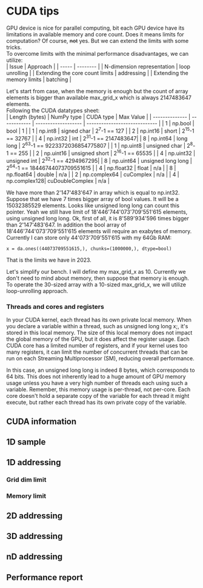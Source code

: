 # CUDA tips
GPU device is nice for parallel computing, bit each GPU device have its limitations in available memory and core count. Does it means limits for computation? Of course, ~~not~~ yes.
But we can extend the limits with some tricks.  
To overcome limits with the minimal performance disadvantages, we can utilize:  
| Issue | Approach |
| ----- | -------- |
| N-dimension representation | loop unrolling |
| Extending the core count limits | addressing |
| Extending the memory limits | batching |
  
Let's start from case, when the memory is enough but the count of array elements is bigger than available max_grid_x which is always 2147483647 elements.  
Following the CUDA datatypes  sheet:  
| Length (bytes) | NumPy type   | CUDA type           | Max Value                     |
| -------------- | ------------ | ------------------- | ----------------------------- |
| 1              | np.bool      | bool                | 1                             |
| 1              | np.int8      | signed char         | 2<sup>7</sup>-1 == 127        |
| 2              | np.int16     | short               | 2<sup>15</sup>-1 == 32767     |
| 4              | np.int32     | int                 | 2<sup>31</sup>-1 == 2147483647|
| 8              | np.int64     | long long           | 2<sup>63</sup>-1 == 9223372036854775807 |
| 1              | np.uint8     | unsigned char       | 2<sup>8</sup>-1 == 255        |
| 2              | np.uint16    | unsigned short      | 2<sup>16</sup>-1 == 65535     |
| 4              | np.uint32    | unsigned int        | 2<sup>32</sup>-1 == 4294967295|
| 8              | np.uint64    | unsigned long long  | 2<sup>64</sup>-1 == 18446744073709551615 |
| 4              | np.float32   | float               | n/a                           |
| 8              | np.float64   | double              | n/a                           |
| 2              | np.complex64 | cuComplex           | n/a                           |
| 4              | np.complex128| cuDoubleComplex     | n/a                           |
  
We have more than 2'147'483'647 in array which is equal to np.int32. Suppose that we have 7 times bigger array of bool values. It will be a 15032385529 elements. Looks like unsigned long long can count this pointer. Yeah we still have limit of 18'446'744'073'709'551'615 elements, using unsigned long long. Ok, first of all, it is 8'589'934'596 times bigger than 2'147'483'647. In addition the bool array of 18'446'744'073'709'551'615 elements will require an exabytes of memory. Currently I can store only 44'073'709'551'615 with my 64Gb RAM:
```
x = da.ones((44073709551615,), chunks=(1000000,), dtype=bool)
```
That is the limits we have in 2023.  
  
Let's simplify our bench. I will define my max_grid_x as 10. Currently we don't need to mind about memory, then suppose that memory is enough.  
To operate the 30-sized array with a 10-sized max_grid_x, we will utilize loop-unrolling approach.

### Threads and cores and registers
In your CUDA kernel, each thread has its own private local memory. When you declare a variable within a thread, such as unsigned long long x;, it's stored in this local memory. The size of this local memory does not impact the global memory of the GPU, but it does affect the register usage. Each CUDA core has a limited number of registers, and if your kernel uses too many registers, it can limit the number of concurrent threads that can be run on each Streaming Multiprocessor (SM), reducing overall performance.

In this case, an unsigned long long is indeed 8 bytes, which corresponds to 64 bits. This does not inherently lead to a huge amount of GPU memory usage unless you have a very high number of threads each using such a variable. Remember, this memory usage is per-thread, not per-core. Each core doesn't hold a separate copy of the variable for each thread it might execute, but rather each thread has its own private copy of the variable.

## CUDA information
## 1D sample
## 1D addressing
### Grid dim limit
### Memory limit
## 2D addressing
## 3D addressing
## nD addressing
## Performance report